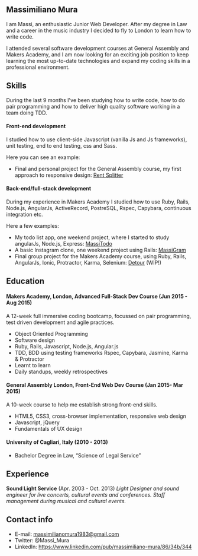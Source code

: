 ## Massimiliano Mura

I am Massi, an enthusiastic Junior Web Developer. After my degree in Law and a career in the music industry I decided to fly to London to learn how to write code.

I attended several software development courses at General Assembly and Makers Academy, and I am now looking for an exciting job position to keep learning the most up-to-date technologies and expand my coding skills in a professional environment.

## Skills

During the last 9 months I've been studying how to write code, how to do pair programming and how to deliver high quality software working in a team doing TDD.

#### Front-end development

I studied how to use client-side Javascript (vanilla Js and Js frameworks), unit testing, end to end testing, css and Sass. 

Here you can see an example:
- Final and personal project for the General Assembly course, my first approach to responsive design: [Rent Splitter](https://github.com/MassimilianoMura/Rent-Splitter)

#### Back-end/full-stack development

During my experience in Makers Academy I studied how to use Ruby, Rails, Node.js, AngularJs, ActiveRecord, PostreSQL, Rspec, Capybara, continuous integration etc.

Here a few examples:
- My todo list app, one weekend project, where I started to study angularJs, Node.js, Express: [MassiTodo](https://github.com/MassimilianoMura/MassiToDo)
- A basic Instagram clone, one weekend project using Rails: [MassiGram](https://github.com/MassimilianoMura/MassiGram)
- Final group project for the Makers Academy course, using Ruby, Rails, AngularJs, Ionic, Protractor, Karma, Selenium: [Detour](https://github.com/zeus-org) (WIP!)

## Education

#### Makers Academy, London, Advanced Full-Stack Dev Course (Jun 2015 - Aug 2015)

A 12-week full immersive coding bootcamp, focussed on pair programming, test driven development and agile practices.

- Object Oriented Programming
- Software design
- Ruby, Rails, Javascript, Node.js, Angular.js
- TDD, BDD using testing frameworks Rspec, Capybara, Jasmine, Karma & Protractor
- Learnt to learn
- Daily standups, weekly retrospectives

#### General Assembly London, Front-End Web Dev Course (Jan 2015- Mar 2015)

A 10-week course to help me establish strong front-end skills.

- HTML5, CSS3, cross-browser implementation, responsive web design
- Javascript, jQuery
- Fundamentals of UX design

#### University of Cagliari, Italy (2010 - 2013)

- Bachelor Degree in Law, “Science of Legal Service”

## Experience

**Sound Light Service** (Apr. 2003 - Oct. 2013)
*Light Designer and sound engineer for live concerts, cultural events and conferences. Staff management during musical and cultural events.*

## Contact info
- E-mail: massimilianomura1983@gmail.com
- Twitter: @Massi_Mura
- LinkedIn: https://www.linkedin.com/pub/massimiliano-mura/86/34b/344


